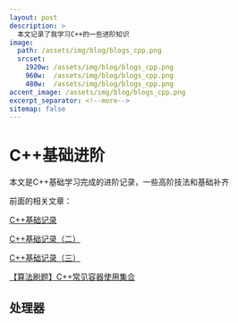 ```yaml
---
layout: post
description: > 
  本文记录了我学习C++的一些进阶知识
image: 
  path: /assets/img/blog/blogs_cpp.png
  srcset: 
    1920w: /assets/img/blog/blogs_cpp.png
    960w:  /assets/img/blog/blogs_cpp.png
    480w:  /assets/img/blog/blogs_cpp.png
accent_image: /assets/img/blog/blogs_cpp.png
excerpt_separator: <!--more-->
sitemap: false
---
```

# C++基础进阶
本文是C++基础学习完成的进阶记录，一些高阶技法和基础补齐

前面的相关文章：

[C++基础记录](./2024-9-25-C++基础记录.md)

[C++基础记录（二）](./2025-8-18-C++基础记录（二）.md)

[C++基础记录（三）](./2025-8-21-C++基础记录（三）.md)

[【算法刷题】C++常见容器使用集合](./2025-4-5-【算法刷题】C++常见容器使用集合.md)

## 处理器